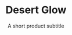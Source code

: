 ---
layout: product-presets
title: Desert Glow
subtitle: A short product subtitle
description: lorem Enim ut consectetur ad non ad duis aute excepteur labore. Et nisi ipsum aliquip sit reprehenderit adipisicing eiusmod irure nulla nulla. Proident et cillum laboris dolor. Aliqua ut ullamco elit labore. Commodo adipisicing incididunt sint fugiat Lorem anim eu. Veniam officia id excepteur mollit esse ipsum sunt occaecat sunt mollit.
price: $35
type: preset
buy-button-id: 1686971064446

featured-image: /uploads/travel/blog-bg-14.jpg
before_after_description: Aliqua ut ullamco elit labore. Commodo adipisicing incididunt sint fugiat Lorem anim eu. Veniam officia id excepteur mollit esse ipsum sunt occaecat sunt mollit.
slug: desert-glow
comparison-images: 
    - before-image: /uploads/travel/ocean-blues-before-1.jpg
      after-image: /uploads/travel/ocean-blues-after-1.jpg
    - before-image: /uploads/travel/ocean-blues-before-2.jpg
      after-image: /uploads/travel/ocean-blues-after-2.jpg
    - before-image: /uploads/travel/ocean-blues-before-3.jpg
      after-image: /uploads/travel/ocean-blues-after-3.jpg
    - before-image: /uploads/travel/ocean-blues-before-4.jpg
      after-image: /uploads/travel/ocean-blues-after-4.jpg
    - before-image: /uploads/travel/ocean-blues-before-5.jpg
      after-image: /uploads/travel/ocean-blues-after-5.jpg
    - before-image: /uploads/travel/ocean-blues-before-6.jpg
      after-image: /uploads/travel/ocean-blues-after-6.jpg
---